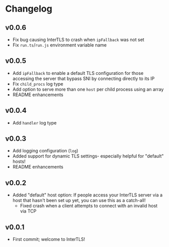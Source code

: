# Changelog

## v0.0.6

- Fix bug causing InterTLS to crash when `ipFallback` was not set
- Fix `run.ts`/`run.js` environment variable name

## v0.0.5

- Add `ipFallback` to enable a default TLS configuration for those accessing the server that bypass SNI by connecting directly to its IP
- Fix `child_procs` log type
- Add option to serve more than one `host` per child process using an array
- README enhancements

## v0.0.4

- Add `handler` log type

## v0.0.3

- Add logging configuration (`log`)
- Added support for dynamic TLS settings- especially helpful for "default" hosts!
- README enhancements

## v0.0.2

- Added "default" host option: If people access your InterTLS server via a host that hasn't been set up yet, you can use this as a catch-all!
  - Fixed crash when a client attempts to connect with an invalid host via TCP

## v0.0.1

- First commit; welcome to InterTLS!
